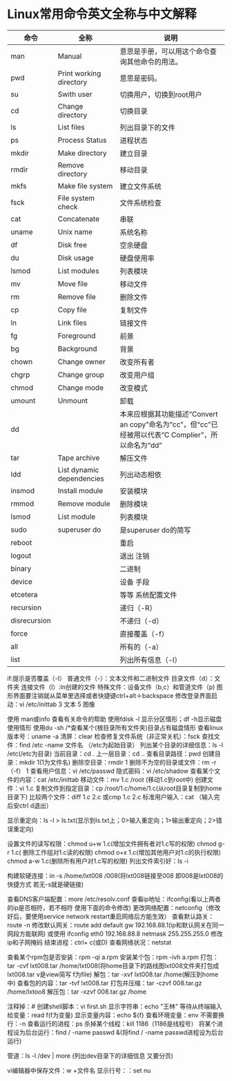 
# Linux常用命令英文全称与中文解释


| 命令 | 全称 | 说明 |
| --- | --- | --- |
| man | Manual | 意思是手册，可以用这个命令查询其他命令的用法。|
| pwd | Print working directory | 意思是密码。|
| su | Swith user | 切换用户，切换到root用户 |
| cd | Change directory | 切换目录 |
| ls | List files | 列出目录下的文件 |
| ps | Process Status | 进程状态 |
| mkdir | Make directory | 建立目录 |
| rmdir | Remove directory | 移动目录 |
| mkfs | Make file system | 建立文件系统 |
| fsck | File system check | 文件系统检查 |
| cat | Concatenate | 串联 |
| uname | Unix name | 系统名称 |
| df | Disk free | 空余硬盘 |
| du | Disk usage | 硬盘使用率 |
| lsmod | List modules | 列表模块 |
| mv | Move file | 移动文件 |
| rm | Remove file | 删除文件 |
| cp | Copy file | 复制文件 |
| ln | Link files | 链接文件 |
| fg | Foreground | 前景 |
| bg | Background | 背景 |
| chown | Change owner | 改变所有者 | 
| chgrp | Change group | 改变用户组  |
| chmod | Change mode | 改变模式 |
| umount | Unmount | 卸载 |
| dd | | 本来应根据其功能描述“Convert an copy”命名为“cc”，但“cc”已经被用以代表“C Complier”，所以命名为“dd”
| tar | Tape archive | 解压文件 | 
| ldd | List dynamic dependencies | 列出动态相依 | 
| insmod | Install module | 安装模块 |
| rmmod | Remove module | 删除模块  |
| lsmod | List module | 列表模块 |
| sudo | superuser do | 是superuser do的简写  |
| reboot |  | 重启  |
| logout  |  | 退出 注销 | 
| binary  |  | 二进制 | 
| device |  | 设备 手段 | 
| etcetera |  | 等等 系统配置文件 | 
| recursion |  | 递归（-R） | 
| disrecursion |  | 不递归（-d） | 
| force |  | 直接覆盖（-f） | 
| all |  | 所有的（-a） | 
| list |  | 列出所有信息（-l） | 

if:提示是否覆盖（-I）
普通文件（-）：文本文件和二进制文件
目录文件（d）：文件夹
连接文件（l）:ln创建的文件
特殊文件：设备文件（b,c）和管道文件（p)
图形界面要注销就从菜单里选择或者快捷键ctrl+alt＋backspace
修改登录界面启动：vi /etc/inittab
3 文本 5 图像

使用 man或info 查看有关命令的帮助
使用fdisk -l 显示分区情形；df -h显示磁盘使用情形
使用du -sh /*查看某个(根目录所有文件夹)目录占有磁盘情形
查看linux版本号：uname -a
清屏：clear
检查修复文件系统（非正常关机）：fsck
查找文件：find /etc -name 文件名 （/etc为起始目录）
列出某个目录的详细信息：ls -l /etc(/etc为目录)
当前目录：cd . 上一层目录：cd .. 查看目录路径：pwd
创建目录：mkdir 1(1为文件名)
删除空目录：rmdir 1 删除不为空的目录或文件：rm -r（-f） 1
查看用户信息：vi /etc/passwd
隐式密码：vi /etc/shadow
查看某个文件的内容：cat /etc/inittab
移动文件：mv 1.c /root (移动1.c到root中)
创建文件：vi 1.c
复制文件到指定目录：cp /root/1.c/home/1.c(从root目录复制到home目录下)
比较两个文件：diff 1.c 2.c 或cmp 1.c 2.c
标准用户输入：cat （输入完后安ctrl d退出）

显示重定向：ls -l > ls.txt(显示到ls.txt上；0>输入重定向；1>输出重定向；2>错误重定向)

设置文件的读写权限：chmod u+w 1.c(增加文件拥有者对1.c写的权限)
chmod g-r 1.c( 删除工作组对1.c读的权限)
chmod o+x 1.c(增加其他用户对1.c的执行权限)
chmod a-w 1.c(删除所有用户对1.c写的权限)
列出文件索引好：ls -i

构建软硬连接：in -s /home/lxt008 /008(将lxt008链接至008 即008是lxt008的快捷方式 若无-s就是硬链接)


查看DNS客户端配置：more /etc/resolv.conf
查看ip地址：ifconfig(看以上两者的ip是否相符，若不相符 使用下面的命令修改)
更改网络配置：netconfig（修改好后，要使用service network restart重启网络后方能生效）
查看默认路关：route -n
修改默认网关：route add default gw 192.168.88.1(ip和默认网关在同一网段方能联网)
或使用 ifconfig eth0 192.168.88.8 netmask 255.255.255.0 修改ip和子网掩码
结束进程：ctrl+ c(或D)
查看网络状况：netstat


查看某个rpm包是否安装：rpm -qi a.rpm
安装某个包：rpm -ivh a.rpm
打包：tar -cvf lxt008.tar /home/lxt008(将home目录下的路线图lxt008文件夹打包成lxt008.tar v是view简写 f为file)
解包：tar -xvf lxt008.tar /home(解压到home中)
查看包的内容：tar -tvf lxt008.tar
打包并压缩：tar -czvf 008.tar.gz /home/lxtoo8
解压包：tar -xzvf 008.tar.gz /home


注释掉：#
创建shell脚本：vi first.sh
显示字符串：echo "王林"
等待从终端输入给变量：read f(f为变量)
显示变量内容：echo ${f}
查看环境变量：env
不需要换行：-n
查看运行的进程：ps
杀掉某个线程：kill 1186（1186是线程号）
将某个进程设为后台运行：find / -name passwd &(将find / -name passwd进程设为后台运行)

管道：ls -l /dev | more (列出dev目录下的详细信息 又要分页)

vi编辑器中保存文件：w +文件名
显示行号：：set nu
